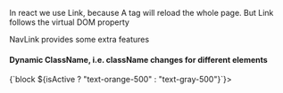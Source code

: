 In react we use Link, because A tag will reload the whole page. 
But Link follows the virtual DOM property

NavLink provides some extra features

#### Dynamic ClassName, i.e. className changes for different elements

<div classNme={(isActive)=>{`block ${isActive ? "text-orange-500" : "text-gray-500"}`}>